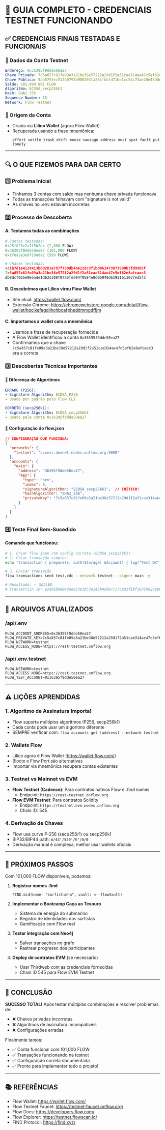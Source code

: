 # 🎯 GUIA COMPLETO - CREDENCIAIS TESTNET FUNCIONANDO

## ✅ CREDENCIAIS FINAIS TESTADAS E FUNCIONAIS

### 🔑 Dados da Conta Testnet
```yaml
Endereço: 0x36395f9dde50ea27
Chave Privada: 7c5a857c81fe09a3a21be38e57212a29d1f2a51cae314ae47c5ef62e8afcaec3
Chave Pública: 5a4579fec91240793b986203fa25cfbbfd71be1cc54c73ae20e4fdde6f07061a1b2162f7df4acaca118c6b152ca718fc2cbf304ef8625bc6c24143d63c5933d7
Saldo: 101,000.001 FLOW
Algoritmo: ECDSA_secp256k1
Hash: SHA2_256
Sequence Number: 15
Network: Flow Testnet
```

### 📱 Origem da Conta
- Criada via **Lilico Wallet** (agora Flow Wallet)
- Recuperada usando a frase mnemônica:
  ```
  effort settle trash drift mouse sausage address must spot fault put lonely
  ```

---

## 🔍 O QUE FIZEMOS PARA DAR CERTO

### 1️⃣ **Problema Inicial**
- Tínhamos 3 contas com saldo mas nenhuma chave privada funcionava
- Todas as transações falhavam com "signature is not valid"
- As chaves no .env estavam incorretas

### 2️⃣ **Processo de Descoberta**

#### A. Testamos todas as combinações
```python
# Contas testadas:
0x25f823e2a115b2dc (2,000 FLOW)
0x36395f9dde50ea27 (101,000 FLOW)
0x1fea2a3e9710e8a1 (999 FLOW)

# Chaves testadas:
4c1b7d1e4128413b60283a787f750db4b6228c9f1bd063479073900b3fd9985f
7c5a857c81fe09a3a21be38e57212a29d1f2a51cae314ae47c5ef62e8afcaec3
db0dcf055e96eade1d63d308f07a5fde94f9584e8d05949d61911611037ed5f2
```

#### B. Descobrimos que Lilico virou Flow Wallet
- Site atual: https://wallet.flow.com/
- Extensão Chrome: https://chromewebstore.google.com/detail/flow-wallet/hpclkefagolihohboafpheddmmgdffjm

#### C. Importamos a wallet com a mnemônica
- Usamos a frase de recuperação fornecida
- A Flow Wallet identificou a conta `0x36395f9dde50ea27`
- Confirmamos que a chave `7c5a857c81fe09a3a21be38e57212a29d1f2a51cae314ae47c5ef62e8afcaec3` era a correta

### 3️⃣ **Descobertas Técnicas Importantes**

#### 🔴 Diferença de Algoritmos
```yaml
ERRADO (P256):
- Signature Algorithm: ECDSA_P256
- Usado por padrão pelo Flow CLI

CORRETO (secp256k1):
- Signature Algorithm: ECDSA_secp256k1
- Usado pela conta 0x36395f9dde50ea27
```

#### 🔴 Configuração do flow.json
```json
// CONFIGURAÇÃO QUE FUNCIONA:
{
  "networks": {
    "testnet": "access.devnet.nodes.onflow.org:9000"
  },
  "accounts": {
    "main": {
      "address": "36395f9dde50ea27",
      "key": {
        "type": "hex",
        "index": 0,
        "signatureAlgorithm": "ECDSA_secp256k1",  // CRÍTICO!
        "hashAlgorithm": "SHA2_256",
        "privateKey": "7c5a857c81fe09a3a21be38e57212a29d1f2a51cae314ae47c5ef62e8afcaec3"
      }
    }
  }
}
```

### 4️⃣ **Teste Final Bem-Sucedido**

#### Comando que funcionou:
```bash
# 1. Criar flow.json com config correta (ECDSA_secp256k1)
# 2. Criar transação simples
echo 'transaction { prepare(s: auth(Storage) &Account) { log("Test OK") } }' > test.cdc

# 3. Enviar transação
flow transactions send test.cdc --network testnet --signer main -y

# Resultado: ✅ SEALED
# Transaction ID: e2ab6b9d842aea5391b538145b4dde7c17ce01f1bf1076b62ca003d078a14371
```

---

## 📝 ARQUIVOS ATUALIZADOS

### /api/.env
```env
FLOW_ACCOUNT_ADDRESS=0x36395f9dde50ea27
FLOW_PRIVATE_KEY=7c5a857c81fe09a3a21be38e57212a29d1f2a51cae314ae47c5ef62e8afcaec3
FLOW_NETWORK=testnet
FLOW_ACCESS_NODE=https://rest-testnet.onflow.org
```

### /api/.env.testnet
```env
FLOW_NETWORK=testnet
FLOW_ACCESS_NODE=https://rest-testnet.onflow.org
FLOW_TEST_ACCOUNT=0x36395f9dde50ea27
```

---

## ⚠️ LIÇÕES APRENDIDAS

### 1. **Algoritmo de Assinatura Importa!**
- Flow suporta múltiplos algoritmos (P256, secp256k1)
- Cada conta pode usar um algoritmo diferente
- SEMPRE verificar com: `flow accounts get [address] --network testnet`

### 2. **Wallets Flow**
- Lilico agora é Flow Wallet (https://wallet.flow.com/)
- Blocto e Flow Port são alternativas
- Importar via mnemônica recupera contas existentes

### 3. **Testnet vs Mainnet vs EVM**
- **Flow Testnet (Cadence)**: Para contratos nativos Flow e .find names
  - Endpoint: `https://rest-testnet.onflow.org`
- **Flow EVM Testnet**: Para contratos Solidity
  - Endpoint: `https://testnet.evm.nodes.onflow.org`
  - Chain ID: 545

### 4. **Derivação de Chaves**
- Flow usa curve P-256 (secp256r1) ou secp256k1
- BIP32/BIP44 path: `m/44'/539'/0'/0/0`
- Derivação manual é complexa, melhor usar wallets oficiais

---

## 🚀 PRÓXIMOS PASSOS

Com 101,000 FLOW disponíveis, podemos:

1. **Registrar nomes .find**
   ```cadence
   FIND.bid(name: "surfistinha", vault: <- flowVault)
   ```

2. **Implementar o Bootcamp Caça ao Tesouro**
   - Sistema de energia do submarino
   - Registro de identidades dos surfistas
   - Gamificação com Flow real

3. **Testar integração com Neo4j**
   - Salvar transações no grafo
   - Rastrear progresso dos participantes

4. **Deploy de contratos EVM** (se necessário)
   - Usar Thirdweb com as credenciais fornecidas
   - Chain ID 545 para Flow EVM Testnet

---

## 🎊 CONCLUSÃO

**SUCESSO TOTAL!** Após testar múltiplas combinações e resolver problemas de:
- ❌ Chaves privadas incorretas
- ❌ Algoritmos de assinatura incompatíveis
- ❌ Configurações erradas

Finalmente temos:
- ✅ Conta funcional com 101,000 FLOW
- ✅ Transações funcionando na testnet
- ✅ Configuração correta documentada
- ✅ Pronto para implementar todo o projeto!

---

## 📚 REFERÊNCIAS

- Flow Wallet: https://wallet.flow.com/
- Flow Testnet Faucet: https://testnet-faucet.onflow.org/
- Flow Docs: https://developers.flow.com/
- Flow Explorer: https://testnet.flowscan.io/
- FIND Protocol: https://find.xyz/